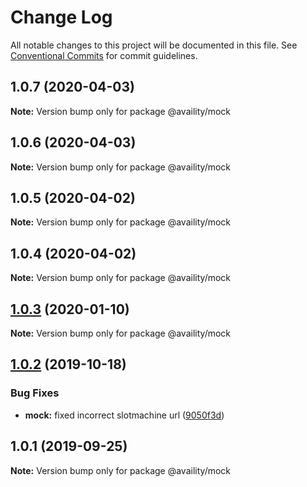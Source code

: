 # Change Log

All notable changes to this project will be documented in this file.
See [Conventional Commits](https://conventionalcommits.org) for commit guidelines.

## 1.0.7 (2020-04-03)

**Note:** Version bump only for package @availity/mock





## 1.0.6 (2020-04-03)

**Note:** Version bump only for package @availity/mock





## 1.0.5 (2020-04-02)

**Note:** Version bump only for package @availity/mock





## 1.0.4 (2020-04-02)

**Note:** Version bump only for package @availity/mock





## [1.0.3](https://github.com/Availity/availity-react/compare/@availity/mock@1.0.2...@availity/mock@1.0.3) (2020-01-10)

**Note:** Version bump only for package @availity/mock





## [1.0.2](https://github.com/Availity/availity-react/compare/@availity/mock@1.0.1...@availity/mock@1.0.2) (2019-10-18)


### Bug Fixes

* **mock:** fixed incorrect slotmachine url ([9050f3d](https://github.com/Availity/availity-react/commit/9050f3d))





## 1.0.1 (2019-09-25)

**Note:** Version bump only for package @availity/mock
